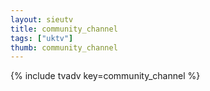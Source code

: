 ```yaml
--- 
layout: sieutv
title: community_channel
tags: ["uktv"]
thumb: community_channel
---
```

{% include tvadv key=community_channel %}
